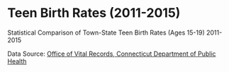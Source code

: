 # Teen Birth Rates (2011-2015) #

Statistical Comparison of Town-State Teen Birth Rates (Ages 15-19) 2011-2015

Data Source: [Office of Vital Records, Connecticut Department of Public Health](https://portal.ct.gov/DPH/Health-Information-Systems--Reporting/Hisrhome/Vital-Statistics-Registration-Reports)
